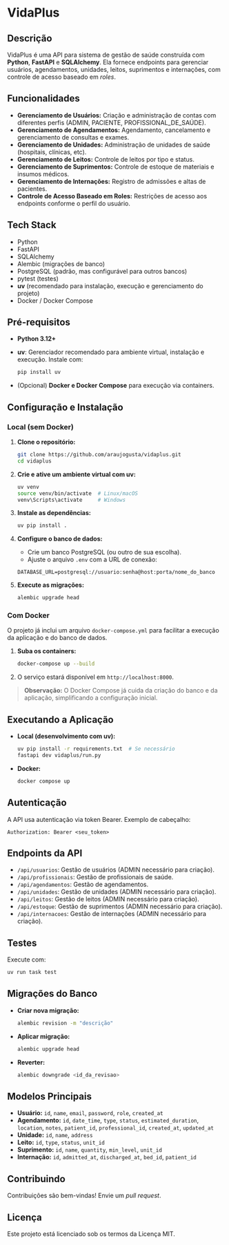 # VidaPlus

## Descrição

VidaPlus é uma API para sistema de gestão de saúde construída com **Python**, **FastAPI** e **SQLAlchemy**. Ela fornece endpoints para gerenciar usuários, agendamentos, unidades, leitos, suprimentos e internações, com controle de acesso baseado em *roles*.

## Funcionalidades

* **Gerenciamento de Usuários:** Criação e administração de contas com diferentes perfis (ADMIN, PACIENTE, PROFISSIONAL\_DE\_SAÚDE).
* **Gerenciamento de Agendamentos:** Agendamento, cancelamento e gerenciamento de consultas e exames.
* **Gerenciamento de Unidades:** Administração de unidades de saúde (hospitais, clínicas, etc).
* **Gerenciamento de Leitos:** Controle de leitos por tipo e status.
* **Gerenciamento de Suprimentos:** Controle de estoque de materiais e insumos médicos.
* **Gerenciamento de Internações:** Registro de admissões e altas de pacientes.
* **Controle de Acesso Baseado em Roles:** Restrições de acesso aos endpoints conforme o perfil do usuário.

## Tech Stack

* Python
* FastAPI
* SQLAlchemy
* Alembic (migrações de banco)
* PostgreSQL (padrão, mas configurável para outros bancos)
* pytest (testes)
* **uv** (recomendado para instalação, execução e gerenciamento do projeto)
* Docker / Docker Compose

## Pré-requisitos

* **Python 3.12+**

* **uv**: Gerenciador recomendado para ambiente virtual, instalação e execução.
  Instale com:

  ```bash
  pip install uv
  ```

* (Opcional) **Docker e Docker Compose** para execução via containers.

## Configuração e Instalação

### Local (sem Docker)

1. **Clone o repositório:**

   ```bash
   git clone https://github.com/araujogusta/vidaplus.git
   cd vidaplus
   ```

2. **Crie e ative um ambiente virtual com uv:**

   ```bash
   uv venv
   source venv/bin/activate  # Linux/macOS
   venv\Scripts\activate     # Windows
   ```

3. **Instale as dependências:**

   ```bash
   uv pip install .
   ```

4. **Configure o banco de dados:**

   * Crie um banco PostgreSQL (ou outro de sua escolha).
   * Ajuste o arquivo `.env` com a URL de conexão:

   ```
   DATABASE_URL=postgresql://usuario:senha@host:porta/nome_do_banco
   ```

5. **Execute as migrações:**

   ```bash
   alembic upgrade head
   ```

### Com Docker

O projeto já inclui um arquivo `docker-compose.yml` para facilitar a execução da aplicação e do banco de dados.

1. **Suba os containers:**

   ```bash
   docker-compose up --build
   ```

2. O serviço estará disponível em `http://localhost:8000`.

> **Observação:** O Docker Compose já cuida da criação do banco e da aplicação, simplificando a configuração inicial.

## Executando a Aplicação

* **Local (desenvolvimento com uv):**

  ```bash
  uv pip install -r requirements.txt  # Se necessário
  fastapi dev vidaplus/run.py
  ```

* **Docker:**

  ```bash
  docker compose up
  ```

## Autenticação

A API usa autenticação via token Bearer. Exemplo de cabeçalho:

```
Authorization: Bearer <seu_token>
```

## Endpoints da API

* `/api/usuarios`: Gestão de usuários (ADMIN necessário para criação).
* `/api/profissionais`: Gestão de profissionais de saúde.
* `/api/agendamentos`: Gestão de agendamentos.
* `/api/unidades`: Gestão de unidades (ADMIN necessário para criação).
* `/api/leitos`: Gestão de leitos (ADMIN necessário para criação).
* `/api/estoque`: Gestão de suprimentos (ADMIN necessário para criação).
* `/api/internacoes`: Gestão de internações (ADMIN necessário para criação).

## Testes

Execute com:

```bash
uv run task test
```

## Migrações do Banco

* **Criar nova migração:**

  ```bash
  alembic revision -m "descrição"
  ```
* **Aplicar migração:**

  ```bash
  alembic upgrade head
  ```
* **Reverter:**

  ```bash
  alembic downgrade <id_da_revisao>
  ```

## Modelos Principais

* **Usuário:** `id`, `name`, `email`, `password`, `role`, `created_at`
* **Agendamento:** `id`, `date_time`, `type`, `status`, `estimated_duration`, `location`, `notes`, `patient_id`, `professional_id`, `created_at`, `updated_at`
* **Unidade:** `id`, `name`, `address`
* **Leito:** `id`, `type`, `status`, `unit_id`
* **Suprimento:** `id`, `name`, `quantity`, `min_level`, `unit_id`
* **Internação:** `id`, `admitted_at`, `discharged_at`, `bed_id`, `patient_id`

## Contribuindo

Contribuições são bem-vindas! Envie um *pull request*.

## Licença

Este projeto está licenciado sob os termos da Licença MIT.